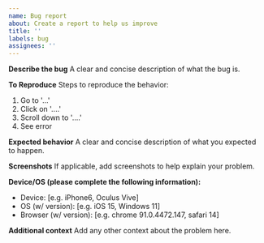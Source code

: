 ```yaml
---
name: Bug report
about: Create a report to help us improve
title: ''
labels: bug
assignees: ''
---
```


**Describe the bug**
A clear and concise description of what the bug is.

**To Reproduce**
Steps to reproduce the behavior:

1. Go to '...'
2. Click on '....'
3. Scroll down to '....'
4. See error

**Expected behavior**
A clear and concise description of what you expected to happen.

**Screenshots**
If applicable, add screenshots to help explain your problem.

**Device/OS (please complete the following information):**

- Device: [e.g. iPhone6, Oculus Vive]
- OS (w/ version): [e.g. iOS 15, Windows 11]
- Browser (w/ version): [e.g. chrome 91.0.4472.147, safari 14]

**Additional context**
Add any other context about the problem here.
